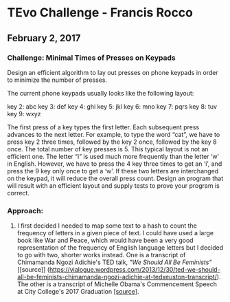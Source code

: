 # TEvo Challenge - Francis Rocco

## February 2, 2017

### Challenge: Minimal Times of Presses on Keypads

Design an efficient algorithm to lay out presses on phone keypads in order to minimize the number of presses.

The current phone keypads usually looks like the following layout:

key 2: abc
key 3: def
key 4: ghi
key 5: jkl
key 6: mno
key 7: pqrs
key 8: tuv
key 9: wxyz

The first press of a key types the first letter. Each subsequent press advances to the next letter. For example, to type the word “cat”, we have to press key 2 three times, followed by the key 2 once, followed by the key 8 once. The total number of key presses is 5. This typical layout is not an efficient one. The letter “i” is used much more frequently than the letter ‘w’ in English. However, we have to press the 4 key three times to get an ‘i’, and press the 9 key only once to get a ‘w’. If these two letters are interchanged on the keypad, it will reduce the overall press count. Design an program that will result with an efficient layout and supply tests to prove your program is correct.

### Approach:

1. I first decided I needed to map some text to a hash to count the frequency of letters in a given piece of text. I could have used a large book like War and Peace, which would have been a very good representation of the frequency of English language letters but I decided to go with two, shorter works instead. One is a transcript of Chimamanda Ngozi Adichie's TED talk, *"We Should All Be Feminists"* [[source]] (https://vialogue.wordpress.com/2013/12/30/ted-we-should-all-be-feminists-chimamanda-ngozi-adichie-at-tedxeuston-transcript/). The other is a transcript of Michelle Obama's Commencement Speech at City College's 2017 Graduation [[source]](https://obamawhitehouse.archives.gov/the-press-office/2016/06/03/remarks-first-lady-city-college-new-york-commencement).
